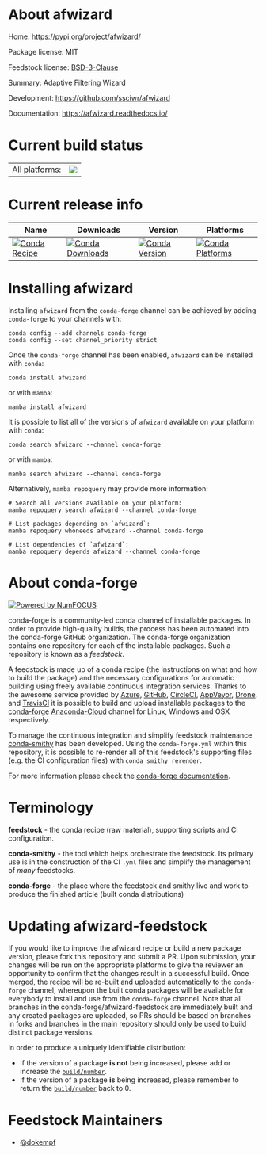 About afwizard
==============

Home: https://pypi.org/project/afwizard/

Package license: MIT

Feedstock license: [BSD-3-Clause](https://github.com/conda-forge/afwizard-feedstock/blob/main/LICENSE.txt)

Summary: Adaptive Filtering Wizard

Development: https://github.com/ssciwr/afwizard

Documentation: https://afwizard.readthedocs.io/

Current build status
====================


<table><tr><td>All platforms:</td>
    <td>
      <a href="https://dev.azure.com/conda-forge/feedstock-builds/_build/latest?definitionId=16423&branchName=main">
        <img src="https://dev.azure.com/conda-forge/feedstock-builds/_apis/build/status/afwizard-feedstock?branchName=main">
      </a>
    </td>
  </tr>
</table>

Current release info
====================

| Name | Downloads | Version | Platforms |
| --- | --- | --- | --- |
| [![Conda Recipe](https://img.shields.io/badge/recipe-afwizard-green.svg)](https://anaconda.org/conda-forge/afwizard) | [![Conda Downloads](https://img.shields.io/conda/dn/conda-forge/afwizard.svg)](https://anaconda.org/conda-forge/afwizard) | [![Conda Version](https://img.shields.io/conda/vn/conda-forge/afwizard.svg)](https://anaconda.org/conda-forge/afwizard) | [![Conda Platforms](https://img.shields.io/conda/pn/conda-forge/afwizard.svg)](https://anaconda.org/conda-forge/afwizard) |

Installing afwizard
===================

Installing `afwizard` from the `conda-forge` channel can be achieved by adding `conda-forge` to your channels with:

```
conda config --add channels conda-forge
conda config --set channel_priority strict
```

Once the `conda-forge` channel has been enabled, `afwizard` can be installed with `conda`:

```
conda install afwizard
```

or with `mamba`:

```
mamba install afwizard
```

It is possible to list all of the versions of `afwizard` available on your platform with `conda`:

```
conda search afwizard --channel conda-forge
```

or with `mamba`:

```
mamba search afwizard --channel conda-forge
```

Alternatively, `mamba repoquery` may provide more information:

```
# Search all versions available on your platform:
mamba repoquery search afwizard --channel conda-forge

# List packages depending on `afwizard`:
mamba repoquery whoneeds afwizard --channel conda-forge

# List dependencies of `afwizard`:
mamba repoquery depends afwizard --channel conda-forge
```


About conda-forge
=================

[![Powered by
NumFOCUS](https://img.shields.io/badge/powered%20by-NumFOCUS-orange.svg?style=flat&colorA=E1523D&colorB=007D8A)](https://numfocus.org)

conda-forge is a community-led conda channel of installable packages.
In order to provide high-quality builds, the process has been automated into the
conda-forge GitHub organization. The conda-forge organization contains one repository
for each of the installable packages. Such a repository is known as a *feedstock*.

A feedstock is made up of a conda recipe (the instructions on what and how to build
the package) and the necessary configurations for automatic building using freely
available continuous integration services. Thanks to the awesome service provided by
[Azure](https://azure.microsoft.com/en-us/services/devops/), [GitHub](https://github.com/),
[CircleCI](https://circleci.com/), [AppVeyor](https://www.appveyor.com/),
[Drone](https://cloud.drone.io/welcome), and [TravisCI](https://travis-ci.com/)
it is possible to build and upload installable packages to the
[conda-forge](https://anaconda.org/conda-forge) [Anaconda-Cloud](https://anaconda.org/)
channel for Linux, Windows and OSX respectively.

To manage the continuous integration and simplify feedstock maintenance
[conda-smithy](https://github.com/conda-forge/conda-smithy) has been developed.
Using the ``conda-forge.yml`` within this repository, it is possible to re-render all of
this feedstock's supporting files (e.g. the CI configuration files) with ``conda smithy rerender``.

For more information please check the [conda-forge documentation](https://conda-forge.org/docs/).

Terminology
===========

**feedstock** - the conda recipe (raw material), supporting scripts and CI configuration.

**conda-smithy** - the tool which helps orchestrate the feedstock.
                   Its primary use is in the construction of the CI ``.yml`` files
                   and simplify the management of *many* feedstocks.

**conda-forge** - the place where the feedstock and smithy live and work to
                  produce the finished article (built conda distributions)


Updating afwizard-feedstock
===========================

If you would like to improve the afwizard recipe or build a new
package version, please fork this repository and submit a PR. Upon submission,
your changes will be run on the appropriate platforms to give the reviewer an
opportunity to confirm that the changes result in a successful build. Once
merged, the recipe will be re-built and uploaded automatically to the
`conda-forge` channel, whereupon the built conda packages will be available for
everybody to install and use from the `conda-forge` channel.
Note that all branches in the conda-forge/afwizard-feedstock are
immediately built and any created packages are uploaded, so PRs should be based
on branches in forks and branches in the main repository should only be used to
build distinct package versions.

In order to produce a uniquely identifiable distribution:
 * If the version of a package **is not** being increased, please add or increase
   the [``build/number``](https://docs.conda.io/projects/conda-build/en/latest/resources/define-metadata.html#build-number-and-string).
 * If the version of a package **is** being increased, please remember to return
   the [``build/number``](https://docs.conda.io/projects/conda-build/en/latest/resources/define-metadata.html#build-number-and-string)
   back to 0.

Feedstock Maintainers
=====================

* [@dokempf](https://github.com/dokempf/)

